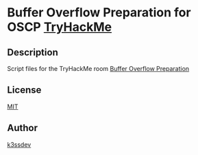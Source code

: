# Buffer Overflow Preparation for OSCP [TryHackMe](https://tryhackme.com/room/bufferoverflowprep)

## Description

Script files for the TryHackMe room [Buffer Overflow Preparation](https://tryhackme.com/room/bufferoverflowprep)

## License

[MIT](https://choosealicense.com/licenses/mit/)

## Author

[k3ssdev](https://tryhackme.com/p/k3ssdev)


 <script src="https://tryhackme.com/badge/1277295"></script>
